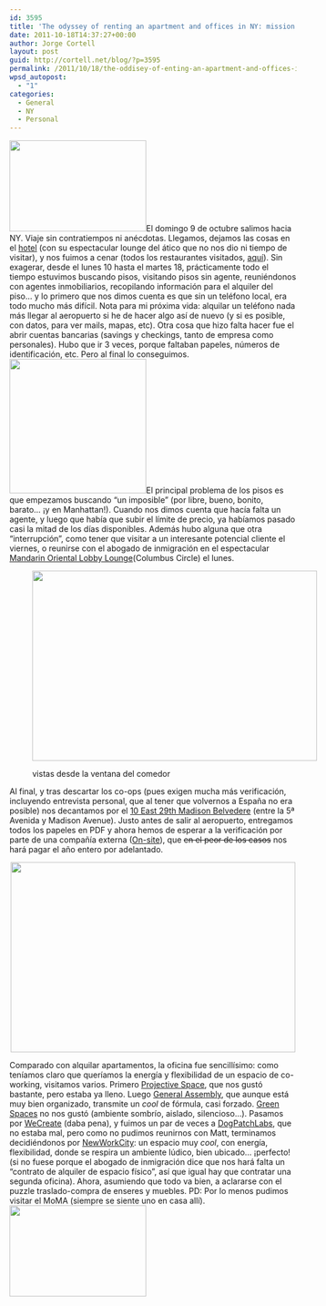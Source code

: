 ```yaml
---
id: 3595
title: 'The odyssey of renting an apartment and offices in NY: mission accomplished'
date: 2011-10-18T14:37:27+00:00
author: Jorge Cortell
layout: post
guid: http://cortell.net/blog/?p=3595
permalink: /2011/10/18/the-oddisey-of-enting-an-apartment-and-offices-in-ny-mission-accomplished/
wpsd_autopost:
  - "1"
categories:
  - General
  - NY
  - Personal
---
```

 <img class="aligncenter" title="drummer in NY subway" src="http://farm7.static.flickr.com/6039/6260733527_d610fc04b3_m.jpg" alt="" width="240" height="160" />El domingo 9 de octubre salimos hacia NY. Viaje sin contratiempos ni anécdotas. Llegamos, dejamos las cosas en el <a title="http://www.dreamny.com/" href="http://www.dreamny.com/" target="_blank">hotel</a> (con su espectacular lounge del ático que no nos dio ni tiempo de visitar), y nos fuimos a cenar (todos los restaurantes visitados, <a title="http://cortell.net/blog/2011/10/ny-healthy-restaurants/" href="http://cortell.net/blog/2011/10/ny-healthy-restaurants/" target="_blank">aquí</a>). Sin exagerar, desde el lunes 10 hasta el martes 18, prácticamente todo el tiempo estuvimos buscando pisos, visitando pisos sin agente, reuniéndonos con agentes inmobiliarios, recopilando información para el alquiler del piso&#8230; y lo primero que nos dimos cuenta es que sin un teléfono local, era todo mucho más difícil. Nota para mi próxima vida: alquilar un teléfono nada más llegar al aeropuerto si he de hacer algo así de nuevo (y si es posible, con datos, para ver mails, mapas, etc). Otra cosa que hizo falta hacer fue el abrir cuentas bancarias (savings y checkings, tanto de empresa como personales). Hubo que ir 3 veces, porque faltaban papeles, números de identificación, etc. Pero al final lo conseguimos.  <img class="aligncenter" title="funny ad" src="http://farm7.static.flickr.com/6166/6261258920_e7ab23799e_m.jpg" alt="" width="240" height="236" />El principal problema de los pisos es que empezamos buscando &#8220;un imposible&#8221; (por libre, bueno, bonito, barato&#8230; ¡y en Manhattan!). Cuando nos dimos cuenta que hacía falta un agente, y luego que había que subir el límite de precio, ya habíamos pasado casi la mitad de los días disponibles. Además hubo alguna que otra &#8220;interrupción&#8221;, como tener que visitar a un interesante potencial cliente el viernes, o reunirse con el abogado de inmigración en el espectacular <a title="http://www.mandarinoriental.com/newyork/dining/lobby_lounge/" href="http://www.mandarinoriental.com/newyork/dining/lobby_lounge/" target="_blank">Mandarin Oriental Lobby Lounge</a>(Columbus Circle) el lunes.<figure style="width: 500px" class="wp-caption aligncenter">

<img title="view from living room" src="http://farm7.static.flickr.com/6159/6261259594_b10501ec02.jpg" alt="" width="500" height="334" /><figcaption class="wp-caption-text">vistas desde la ventana del comedor</figcaption></figure> 

<p style="text-align: left">
  Al final, y tras descartar los co-ops (pues exigen mucha más verificación, incluyendo entrevista personal, que al tener que volvernos a España no era posible) nos decantamos por el <a style="text-align: -webkit-auto" title="http://www.10east29.com/" href="http://www.10east29.com/" target="_blank">10 East 29th Madison Belvedere</a><span class="Apple-style-span" style="text-align: -webkit-auto"> (entre la 5ª Avenida y Madison Avenue). Justo antes de salir al aeropuerto, entregamos todos los papeles en PDF y ahora hemos de esperar a la verificación por parte de una compañía externa (</span><a style="text-align: -webkit-auto" title="https://www.on-site.com/" href="https://www.on-site.com/" target="_blank">On-site</a><span class="Apple-style-span" style="text-align: -webkit-auto">), que </span><del style="text-align: -webkit-auto">en el peor de los casos</del><span class="Apple-style-span" style="text-align: -webkit-auto"> nos hará pagar el año entero por adelantado.</span>
</p>

<p style="text-align: center">
  <a href="http://cortell.net/blog/wp-admin/En la terraza con la gerente del edificio"><img class="aligncenter" title="Sundeck (with building manager)" src="http://farm7.static.flickr.com/6224/6260734261_e567db89f1.jpg" alt="" width="500" height="334" /></a>
</p>

Comparado con alquilar apartamentos, la oficina fue sencillísimo: como teníamos claro que queríamos la energía y flexibilidad de un espacio de co-working, visitamos varios. Primero <a title="http://www.projectivenyc.com/" href="http://www.projectivenyc.com/" target="_blank">Projective Space</a>, que nos gustó bastante, pero estaba ya lleno. Luego <a title="http://www.generalassemb.ly/" href="http://www.generalassemb.ly/" target="_blank">General Assembly</a>, que aunque está muy bien organizado, transmite un _cool_ de fórmula, casi forzado. <a title="http://www.greenspaceshome.com/" href="http://www.greenspaceshome.com/" target="_blank">Green Spaces</a> no nos gustó (ambiente sombrío, aislado, silencioso&#8230;). Pasamos por <a title="http://www.wecreatenyc.com/" href="http://www.wecreatenyc.com/" target="_blank">WeCreate</a> (daba pena), y fuimos un par de veces a <a title="http://dogpatchlabs.com/" href="http://dogpatchlabs.com/" target="_blank">DogPatchLabs</a>, que no estaba mal, pero como no pudimos reunirnos con Matt, terminamos decidiéndonos por <a title="http://nwc.co/" href="http://nwc.co/" target="_blank">NewWorkCity</a>: un espacio muy _cool_, con energía, flexibilidad, donde se respira un ambiente lúdico, bien ubicado&#8230; ¡perfecto! (si no fuese porque el abogado de inmigración dice que nos hará falta un &#8220;contrato de alquiler de espacio físico&#8221;, así que igual hay que contratar una segunda oficina). Ahora, asumiendo que todo va bien, a aclararse con el puzzle traslado-compra de enseres y muebles. PD: Por lo menos pudimos visitar el MoMA (siempre se siente uno en casa allí). [<img class="aligncenter" title="little robot" src="http://farm7.static.flickr.com/6044/6260733623_5e15454633_m.jpg" alt="" width="240" height="160" />](http://www.moma.org/interactives/exhibitions/2011/talktome/objects/)